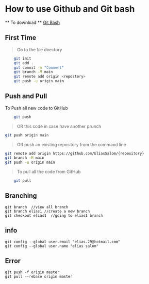 # How to use Github and Git bash

** To download **
[Git Bash](https://gitforwindows.org/)

## First Time
> Go to the file directory
```sh
    git init 
    git add .
    git commit -m "Comment"
    git branch -M main
    git remote add origin <repostory>
    git push -u origin main
```
## Push and Pull
To Push all new code to GitHub
```sh
    git push 
```
> OR this code in case have another prunch
```sh
git push origin main
```
> OR push an existing repository from the command line
```sh
git remote add origin https://github.com/EliasSalom/{repository}
git branch -M main
git push -u origin main
```
> To pull all the code from GitHub
```sh
    git pull
```

## Branching

    git branch  //view all branch
    git branch elias1 //create a new branch
    git checkout elias1  //going to elias1 branch

## info
	git config --global user.email "elias.29@hotmail.com"
	git config --global user.name "elias salom"

## Error
    git push -f origin master
    git pull --rebase origin master
